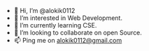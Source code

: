 - 👋 Hi, I’m @alokik0112
- 👀 I’m interested in Web Development.
- 🌱 I’m currently learning CSE.
- 💞️ I’m looking to collaborate on open Source.
- 📫 Ping me on alokik0112@gmail.com

<!---
alokik0112/alokik0112 is a ✨ special ✨ repository because its `README.md` (this file) appears on your GitHub profile.
You can click the Preview link to take a look at your changes.
--->

